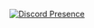 [![Discord Presence](https://lanyard-profile-readme.vercel.app/api/300668125966368768?animated=true&borderRadius=30px)](https://discord.com/users/300668125966368768)




